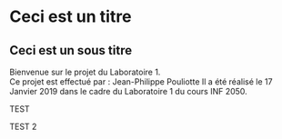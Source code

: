 # Ceci est un titre
## Ceci est un sous titre

Bienvenue sur le projet du Laboratoire 1.  
Ce projet est effectué par : Jean-Philippe Pouliotte
Il a été réalisé le 17 Janvier 2019 dans le cadre du Laboratoire 1 du cours INF 2050.  

TEST

TEST 2
